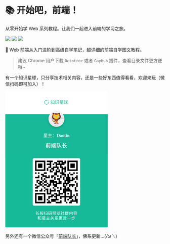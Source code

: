 # 📚 开始吧，前端！

从零开始学 Web 系列教程。让我们一起进入前端的学习之旅。

![](https://img.shields.io/badge/stars-129-blue.svg)
![](https://img.shields.io/badge/forks-47-blue.svg)
![](https://img.shields.io/badge/licence-MIT-success.svg)


🎨 Web 前端从入门进阶到高级自学笔记，超详细的前端自学图文教程。

> 建议 Chrome 用户下载 `Octotree` 或者 `GayHub` 插件，查看目录文件更方便哦~

有一个知识星球，只分享技术相关内容，还是一些好东西值得看看，欢迎来玩（微信扫码即可加入）！

![](https://raw.githubusercontent.com/Daotin/pic/master/%E7%9F%A5%E8%AF%86%E6%98%9F%E7%90%83-%E5%89%8D%E7%AB%AF%E9%98%9F%E9%95%BF.png)

另外还有一个微信公众号「[前端队长](https://github.com/Daotin/pic/raw/master/wx.jpg)」，佛系更新...(*/ω＼*)


